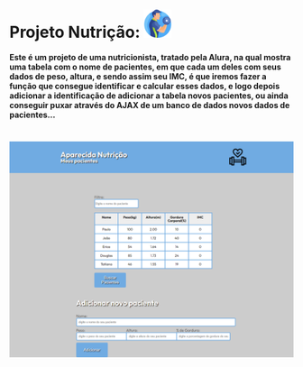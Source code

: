 # Projeto Nutrição: <img height="50px" src="./assets/img/fitness.png">

**Este é um projeto de uma nutricionista, tratado pela Alura, na qual mostra uma tabela com o nome de pacientes, em que cada um deles com seus dados de peso, altura, e sendo assim seu IMC, é que iremos fazer a função que consegue identificar e calcular esses dados, e logo depois adicionar a identificação de adicionar a tabela novos pacientes, ou ainda conseguir puxar através do AJAX de um banco de dados novos dados de pacientes...**
# 
<img src="./ProjetoNutrição.png">

#